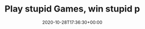 ---
retweeted: false
source: <a href="http://twitter.com/download/android" rel="nofollow">Twitter for Android</a>
entities:
  hashtags: []
  symbols: []
  user_mentions:
  - name: Google News
    screen_name: googlenews
    indices:
    - '67'
    - '78'
    id_str: '33584794'
    id: '33584794'
  urls:
  - url: https://t.co/OQX7MrbhOO
    expanded_url: https://www.nytimes.com/2020/10/28/us/elections/trump-omaha-rally-stranded.html
    display_url: nytimes.com/2020/10/28/us/…
    indices:
    - '38'
    - '61'
display_text_range:
- '0'
- '78'
favorite_count: '0'
id_str: '1321506137586454530'
truncated: false
retweet_count: '0'
id: '1321506137586454530'
possibly_sensitive: false
created_at: Wed Oct 28 17:36:30 +0000 2020
favorited: false
full_text: |-
  Play stupid Games, win stupid prices.


  via [@GoogleNews](https://twitter.com/GoogleNews)
lang: en
quote_url: https://www.nytimes.com/2020/10/28/us/elections/trump-omaha-rally-stranded.html
tags:
- pesos:twitter
date: '2020-10-28T17:36:30+00:00'
src: https://twitter.com/bascht/status/1321506137586454530
original_url: https://twitter.com/bascht/status/1321506137586454530
type: twitter_tweet
text: |-
  Play stupid Games, win stupid prices.


  via [@GoogleNews](https://twitter.com/GoogleNews)
title: Play stupid Games, win stupid p

---